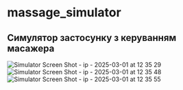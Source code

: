 # massage_simulator
## Симулятор застосунку з керуванням масажера


![Simulator Screen Shot - ip - 2025-03-01 at 12 35 29](https://github.com/user-attachments/assets/b70cc08d-7f17-4636-8605-eb4abcf8a6bf)
![Simulator Screen Shot - ip - 2025-03-01 at 12 35 48](https://github.com/user-attachments/assets/dceaab54-0eb8-4453-9b27-b87e3d9bf4d8)
![Simulator Screen Shot - ip - 2025-03-01 at 12 35 55](https://github.com/user-attachments/assets/62f2e70a-8371-4e9a-924e-fd47dee90afc)

